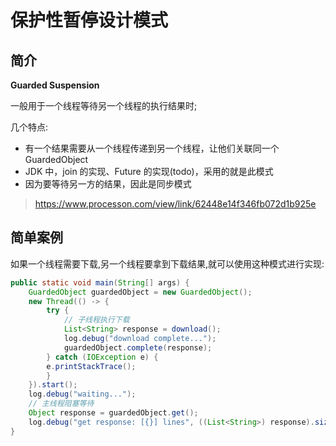 # 保护性暂停设计模式

## 简介

**Guarded Suspension**  

一般用于一个线程等待另一个线程的执行结果时;

几个特点:

- 有一个结果需要从一个线程传递到另一个线程，让他们关联同一个 GuardedObject
- JDK 中，join 的实现、Future 的实现(todo)，采用的就是此模式
- 因为要等待另一方的结果，因此是同步模式  

> https://www.processon.com/view/link/62448e14f346fb072d1b925e

## 简单案例

如果一个线程需要下载,另一个线程要拿到下载结果,就可以使用这种模式进行实现:

```java
public static void main(String[] args) {
	GuardedObject guardedObject = new GuardedObject();
	new Thread(() -> {
		try {
			// 子线程执行下载
			List<String> response = download();
			log.debug("download complete...");
			guardedObject.complete(response);
		} catch (IOException e) {
		e.printStackTrace();
		}
	}).start();
	log.debug("waiting...");
	// 主线程阻塞等待
	Object response = guardedObject.get();
	log.debug("get response: [{}] lines", ((List<String>) response).size());
}
```



